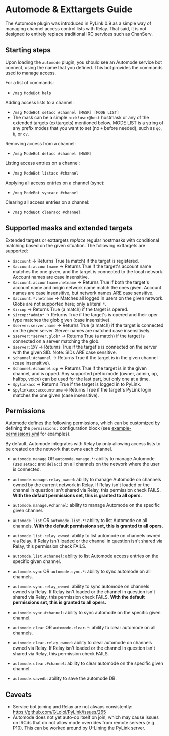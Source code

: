 # Automode & Exttargets Guide

The Automode plugin was introduced in PyLink 0.9 as a simple way of managing channel access control lists with Relay. That said, it is not designed to entirely replace traditional IRC services such as ChanServ.

## Starting steps

Upon loading the `automode` plugin, you should see an Automode service bot connect, using the name that you defined. This bot provides the commands used to manage access.

For a list of commands:
- `/msg ModeBot help`

Adding access lists to a channel:
- `/msg ModeBot setacc #channel [MASK] [MODE LIST]`
- The mask can be a simple `nick!user@host` hostmask or any of the extended targets (exttargets) mentioned below. MODE LIST is a string of any prefix modes that you want to set (no `+` before needed), such as `qo`, `h`, or `ov`.

Removing access from a channel:
- `/msg ModeBot delacc #channel [MASK]`

Listing access entries on a channel:
- `/msg ModeBot listacc #channel`

Applying all access entries on a channel (sync):
- `/msg ModeBot syncacc #channel`

Clearing all access entries on a channel:
- `/msg ModeBot clearacc #channel`

## Supported masks and extended targets

Extended targets or exttargets *replace* regular hostmasks with conditional matching based on the given situation. The following exttargets are supported:

- `$account` -> Returns True (a match) if the target is registered.
- `$account:accountname` -> Returns True if the target's account name matches the one given, and the target is connected to the local network. Account names are case insensitive.
- `$account:accountname:netname` -> Returns True if both the target's account name and origin network name match the ones given. Account names are case insensitive, but network names ARE case sensitive.
- `$account:*:netname` -> Matches all logged in users on the given network. Globs are not supported here; only a literal `*`.
- `$ircop` -> Returns True (a match) if the target is opered.
- `$ircop:*admin*` -> Returns True if the target's is opered and their oper type matches the glob given (case insensitive).
- `$server:server.name` -> Returns True (a match) if the target is connected on the given server. Server names are matched case insensitively.
- `$server:*server.glob*` -> Returns True (a match) if the target is connected on a server matching the glob.
- `$server:1XY` -> Returns True if the target's is connected on the server with the given SID. Note: SIDs ARE case sensitive.
- `$channel:#channel` -> Returns True if the target is in the given channel (case insensitive).
- `$channel:#channel:op` -> Returns True if the target is in the given channel, and is opped. Any supported prefix mode (owner, admin, op, halfop, voice) can be used for the last part, but only one at a time.
- `$pylinkacc` -> Returns True if the target is logged in to PyLink.
- `$pylinkacc:accountname` -> Returns True if the target's PyLink login matches the one given (case insensitive).

## Permissions

Automode defines the following permissions, which can be customized by defining the `permissions:` configuration block (see [example-permissions.yml](../example-permissions.yml) for examples).

By default, Automode integrates with Relay by only allowing access lists to be created on the network that owns each channel.

- `automode.manage` OR `automode.manage.*`: ability to manage Automode (use `setacc` and `delacc`) on all channels on the network where the user is connected.
- `automode.manage.relay_owned`: ability to manage Automode on channels owned by the current network in Relay. If Relay isn't loaded or the channel in question isn't shared via Relay, this permission check FAILS. **With the default permissions set, this is granted to all opers.**
- `automode.manage.#channel`: ability to manage Automode on the specific given channel.

- `automode.list` OR `automode.list.*`: ability to list Automode on all channels. **With the default permissions set, this is granted to all opers.**
- `automode.list.relay_owned`: ability to list automode on channels owned via Relay. If Relay isn't loaded or the channel in question isn't shared via Relay, this permission check FAILS.
- `automode.list.#channel`: ability to list Automode access entries on the specific given channel.

- `automode.sync` OR `automode.sync.*`: ability to sync automode on all channels.
- `automode.sync.relay_owned`: ability to sync automode on channels owned via Relay. If Relay isn't loaded or the channel in question isn't shared via Relay, this permission check FAILS. **With the default permissions set, this is granted to all opers.**
- `automode.sync.#channel`: ability to sync automode on the specific given channel.

- `automode.clear` OR `automode.clear.*`: ability to clear automode on all channels.
- `automode.clear.relay_owned`: ability to clear automode on channels owned via Relay. If Relay isn't loaded or the channel in question isn't shared via Relay, this permission check FAILS.
- `automode.clear.#channel`: ability to clear automode on the specific given channel.

- `automode.savedb`: ability to save the automode DB.

## Caveats

- Service bot joining and Relay are not always consistently: https://github.com/GLolol/PyLink/issues/265
- Automode does not yet auto-op itself on join, which may cause issues on IRCds that do not allow mode overrides from remote servers (e.g. P10). This can be worked around by U-Lining the PyLink server.
